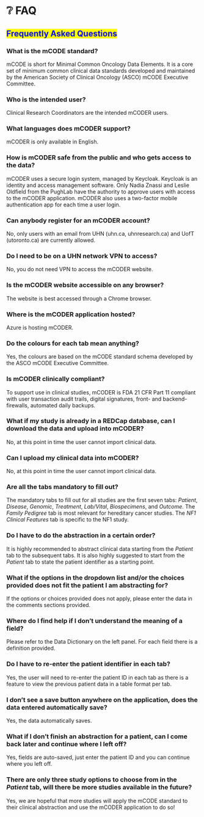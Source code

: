 # ❔ FAQ

## <mark style="color:blue;">Frequently Asked Questions</mark>

### What is the mCODE standard?

mCODE is short for Minimal Common Oncology Data Elements. It is a core set of minimum common clinical data standards developed and maintained by the American Society of Clinical Oncology (ASCO) mCODE Executive Committee.

### Who is the intended user?

Clinical Research Coordinators are the intended mCODER users.

### What languages does mCODER support?

mCODER is only available in English.

### How is mCODER safe from the public and who gets access to the data?

mCODER uses a secure login system, managed by Keycloak. Keycloak is an identity and access management software. Only Nadia Znassi and Leslie Oldfield from the PughLab have the authority to approve users with access to the mCODER application. mCODER also uses a two-factor mobile authentication app for each time a user login.

### Can anybody register for an mCODER account?

No, only users with an email from UHN (uhn.ca, uhnresearch.ca) and UofT (utoronto.ca) are currently allowed.

### Do I need to be on a UHN network VPN to access?

No, you do not need VPN to access the mCODER website.

### Is the mCODER website accessible on any browser?

The website is best accessed through a Chrome browser.

### Where is the mCODER application hosted?

Azure is hosting mCODER.

### Do the colours for each tab mean anything?

Yes, the colours are based on the mCODE standard schema developed by the ASCO mCODE Executive Committee.

### Is mCODER clinically compliant?

To support use in clinical studies, mCODER is FDA 21 CFR Part 11 compliant with user transaction audit trails, digital signatures, front- and backend-firewalls, automated daily backups.

### What if my study is already in a REDCap database, can I download the data and upload into mCODER?

No, at this point in time the user cannot import clinical data.

### Can I upload my clinical data into mCODER?

No, at this point in time the user cannot import clinical data.

### Are all the tabs mandatory to fill out?

The mandatory tabs to fill out for all studies are the first seven tabs: _Patient_, _Disease_, _Genomic_, _Treatment_, _Lab/Vital_, _Biospecimens_, and _Outcome_. The _Family Pedigree_ tab is most relevant for hereditary cancer studies. The _NF1 Clinical Features_ tab is specific to the NF1 study.

### Do I have to do the abstraction in a certain order?

It is highly recommended to abstract clinical data starting from the _Patient_ tab to the subsequent tabs. It is also highly suggested to start from the _Patient_ tab to state the patient identifier as a starting point.

### What if the options in the dropdown list and/or the choices provided does not fit the patient I am abstracting for?

If the options or choices provided does not apply, please enter the data in the comments sections provided.

### Where do I find help if I don’t understand the meaning of a field?

Please refer to the Data Dictionary on the left panel. For each field there is a definition provided.

### Do I have to re-enter the patient identifier in each tab?

Yes, the user will need to re-enter the patient ID in each tab as there is a feature to view the previous patient data in a table format per tab.

### I don’t see a save button anywhere on the application, does the data entered automatically save?

Yes, the data automatically saves.

### What if I don’t finish an abstraction for a patient, can I come back later and continue where I left off?

Yes, fields are auto-saved, just enter the patient ID and you can continue where you left off.

### There are only three study options to choose from in the _Patient_ tab, will there be more studies available in the future?

Yes, we are hopeful that more studies will apply the mCODE standard to their clinical abstraction and use the mCODER application to do so!



